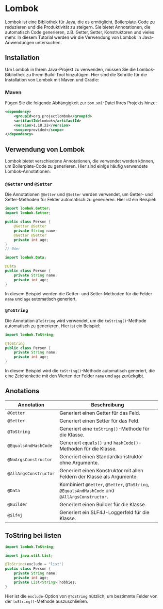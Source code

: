 # Lombok

Lombok ist eine Bibliothek für Java, die es ermöglicht, Boilerplate-Code zu reduzieren und die Produktivität zu steigern. Sie bietet Annotationen, die automatisch Code generieren, z.B. Getter, Setter, Konstruktoren und vieles mehr. In diesem Tutorial werden wir die Verwendung von Lombok in Java-Anwendungen untersuchen.

## Installation

Um Lombok in Ihrem Java-Projekt zu verwenden, müssen Sie die Lombok-Bibliothek zu Ihrem Build-Tool hinzufügen. Hier sind die Schritte für die Installation von Lombok mit Maven und Gradle:

### Maven

Fügen Sie die folgende Abhängigkeit zur `pom.xml`-Datei Ihres Projekts hinzu:

```xml
<dependency>
    <groupId>org.projectlombok</groupId>
    <artifactId>lombok</artifactId>
    <version>1.18.22</version>
    <scope>provided</scope>
</dependency>

```

## Verwendung von Lombok

Lombok bietet verschiedene Annotationen, die verwendet werden können, um Boilerplate-Code zu generieren. Hier sind einige häufig verwendete Lombok-Annotationen:

### `@Getter` und `@Setter`

Die Annotationen `@Getter` und `@Setter` werden verwendet, um Getter- und Setter-Methoden für Felder automatisch zu generieren. Hier ist ein Beispiel:

```java
import lombok.Getter;
import lombok.Setter;

public class Person {
    @Getter @Setter
    private String name;
    @Getter @Setter
    private int age;
}
// 0der

import lombok.Data;

@Data
public class Person {
    private String name;
    private int age;
}

```

In diesem Beispiel werden die Getter- und Setter-Methoden für die Felder `name` und `age` automatisch generiert.

### `@ToString`

Die Annotation `@ToString` wird verwendet, um die `toString()`-Methode automatisch zu generieren. Hier ist ein Beispiel:

```java
import lombok.ToString;

@ToString
public class Person {
    private String name;
    private int age;
}
```

In diesem Beispiel wird die `toString()`-Methode automatisch generiert, die eine Zeichenkette mit den Werten der Felder `name` und `age` zurückgibt.

## Anotations

| Annotation            | Beschreibung                                                                                  |
| --------------------- | --------------------------------------------------------------------------------------------- |
| `@Getter`             | Generiert einen Getter für das Feld.                                                          |
| `@Setter`             | Generiert einen Setter für das Feld.                                                          |
| `@ToString`           | Generiert eine `toString()`-Methode für die Klasse.                                           |
| `@EqualsAndHashCode`  | Generiert `equals()` und `hashCode()`-Methoden für die Klasse.                                |
| `@NoArgsConstructor`  | Generiert einen Standardkonstruktor ohne Argumente.                                           |
| `@AllArgsConstructor` | Generiert einen Konstruktor mit allen Feldern der Klasse als Argumente.                       |
| `@Data`               | Kombiniert `@Getter`, `@Setter`, `@ToString`, `@EqualsAndHashCode` und `@AllArgsConstructor`. |
| `@Builder`            | Generiert einen Builder für die Klasse.                                                       |
| `@Slf4j`              | Generiert ein SLF4J-Loggerfeld für die Klasse.                                                |

## ToString bei listen

```java
import lombok.ToString;

import java.util.List;

@ToString(exclude = "list")
public class Person {
    private String name;
    private int age;
    private List<String> hobbies;
}
```

Hier ist die `exclude`-Option von `@ToString` nützlich, um bestimmte Felder von der `toString()`-Methode auszuschließen.
